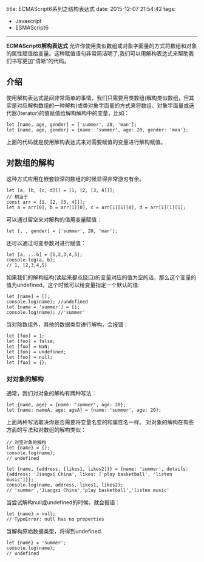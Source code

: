 title: ECMAScript6系列之结构表达式
date: 2015-12-07 21:54:42
tags:
- Javascript
- ESMAScript6
---
**ECMAScript6解构表达式** 允许你使用类似数组或对象字面量的方式将数组和对象的属性赋值给变量。这种赋值语句非常简洁明了,我们可以用解构表达式来帮助我们书写更加“清晰”的代码。
<!--more-->
## 介绍
使用解构表达式是间非常简单的事情，我们只需要用类数组(解构类似数组，但其实是对应解构数组的一种解构)或类对象字面量的方式来将数组、对象字面量或迭代器(Iterator)的值赋值给解构解构中的变量，比如：
```
let [name, age, gender] = ['summer', 20, 'man'];
let {name, age, gender} = {name: 'summer', age: 20, gender: 'man'};
```
上面的代码就是使用解构表达式来对需要赋值的变量进行解构赋值。
## 对数组的解构
这种方式应用在嵌套较深的数组的时候显得非常游刃有余。
```
let [a, [b, [c, d]]] = [1, [2, [3, 4]]];
// 相当于
const arr = [1, [2, [3, 4]]];
let a = arr[0], b = arr[1][0], c = arr[1][1][0], d = arr[1][1][1];
```
可以通过留空来对解构的值用变量赋值：
```
let [, , gender] = ['summer', 20, 'man'];
```
还可以通过可变参数对进行赋值：
```
let [a, ...b] = [1,2,3,4,5];
console.log(a, b);
// 1, [2,3,4,5]
```
如果我们的解构结构(读起来都点绕口)的变量对应的值为空的话，那么这个变量的值为undefined，这个时候可以给变量指定一个默认的值:
```
let [name] = [];
console.log(name); //undefined
let [name = 'summer'] = [];
console.log(name); //'summer'
```
当对除数组外，其他的数据类型进行解构，会报错：
```
let [foo] = 1;
let [foo] = false;
let [foo] = NaN;
let [foo] = undefined;
let [foo] = null;
let [foo] = {};
```
### 对对象的解构
通常，我们对对象的解构有两种写法：
```
let {name, age} = {name: 'summer', age: 20};
let {name: nameA, age: ageA} = {name: 'summer', age: 20};
```
上面两种写法取决你是否需要将变量名变的和属性名一样。
对对象的解构在有些方面的写法和对数组的解构类似：
```
// 对空对象的解构
let {name} = {};
console.log(name);
// undefined

let {name, {address, [likes1, likes2]}} = {name: 'summer', details: {address: 'Jiangxi China', likes: ['play basketball', 'listen music']}};
console.log(name, address, likes1, likes2);
// 'summer','Jiangxi China','play basketball','listen music'

```
当尝试解构null或undefined的时候，就会报错：
```
let {name} = null;
// TypeError: null has no properties
```
当解构原始数据类型，将得到undefined.
```
let {name} = 'summer';
console.log(name);
// undefined
```
